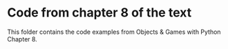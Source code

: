 # Code from chapter 8 of the text
This folder contains the code examples from Objects & Games with Python Chapter 8.
